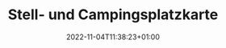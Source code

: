 ---
# Mandatory parts :
title: "Stell- und Campingsplatzkarte"
layout: poly
slug: "poly"
date: 2022-11-04T11:38:23+01:00
draft: false

# Optional parts that you still should fill in order to sort your collection

# Koordinaten des Platzes. Wird auf der single page als Kartenausschnitt angezeigt
coordinates:
  
  
## Below the metadata block, you can write some content such as a review or anything else you want. It'll be displayed in the album page
---